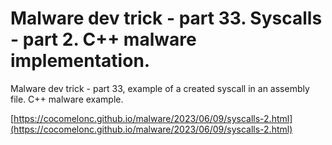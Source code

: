 # Malware dev trick - part 33. Syscalls - part 2. C++ malware implementation.

Malware dev trick - part 33, example of a created syscall in an assembly file. C++ malware example.    

[https://cocomelonc.github.io/malware/2023/06/09/syscalls-2.html](https://cocomelonc.github.io/malware/2023/06/09/syscalls-2.html)     
